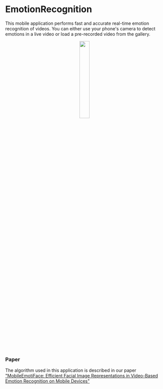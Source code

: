 # EmotionRecognition
This mobile application performs fast and accurate real-time emotion recognition of videos. You can either use your phone's camera to detect emotions in a live video or load a pre-recorded video from the gallery. 

<p align="center">
  <img width="25%" lign="center" src="demo.gif"/>
</p>

### Paper
The algorithm used in this application is described in our paper ["MobileEmotiFace: Efficient Facial Image Representations in Video-Based Emotion Recognition on Mobile Devices"](https://link.springer.com/chapter/10.1007/978-3-030-68821-9_25) 
